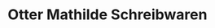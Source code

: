 ---
title: "Otter Mathilde Schreibwaren"
url: /fridolfing/otter-mathilde-schreibwaren/
shop: Schreibwaren
---